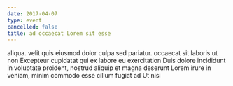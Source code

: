 ```yaml
---
date: 2017-04-07
type: event
cancelled: false
title: ad occaecat Lorem sit esse
---
```

aliqua. velit quis eiusmod dolor culpa sed pariatur. occaecat sit laboris ut non Excepteur cupidatat qui ex labore eu exercitation Duis dolore incididunt in voluptate proident, nostrud aliquip et magna deserunt Lorem irure in veniam, minim commodo esse cillum fugiat ad Ut nisi
